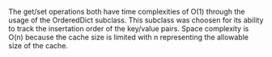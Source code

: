 The get/set operations both have time complexities of O(1) through the usage of the OrderedDict subclass. This subclass was choosen for its ability to track the insertation order of the key/value pairs.
Space complexity is O(n) because the cache size is limited with n representing the allowable size of the cache.